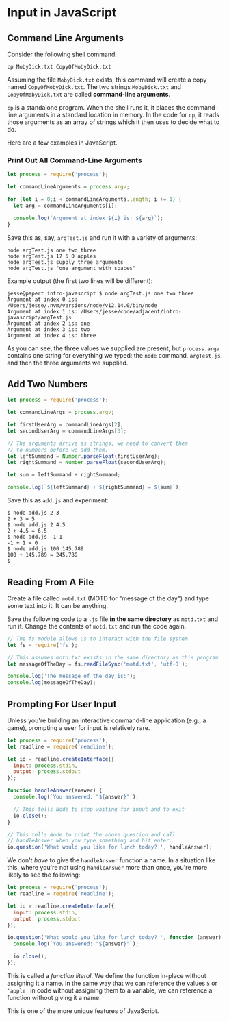 # Input in JavaScript

## Command Line Arguments

Consider the following shell command:

```console
cp MobyDick.txt CopyOfMobyDick.txt
```

Assuming the file `MobyDick.txt` exists, this command will create a copy named `CopyOfMobyDick.txt`. The two strings `MobyDick.txt` and `CopyOfMobyDick.txt` are called **command-line arguments**.

`cp` is a standalone program. When the shell runs it, it places the command-line arguments in a standard location in memory. In the code for `cp`, it reads those arguments as an array of strings which it then uses to decide what to do.

Here are a few examples in JavaScript.

### Print Out All Command-Line Arguments

```javascript
let process = require('process');

let commandLineArguments = process.argv;

for (let i = 0;i < commandLineArguments.length; i += 1) {
  let arg = commandLineArguments[i];

  console.log(`Argument at index ${i} is: ${arg}`);
}
```

Save this as, say, `argTest.js` and run it with a variety of arguments:

```console
node argTest.js one two three
node argTest.js 17 6 0 apples
node argTest.js supply three arguments
node argTest.js "one argument with spaces"
```

Example output (the first two lines will be different):

```shell
jesse@papert intro-javascript $ node argTest.js one two three
Argument at index 0 is: /Users/jesse/.nvm/versions/node/v12.14.0/bin/node
Argument at index 1 is: /Users/jesse/code/adjacent/intro-javascript/argTest.js
Argument at index 2 is: one
Argument at index 3 is: two
Argument at index 4 is: three
```

As you can see, the three values we supplied are present, but `process.argv` contains one string for everything we typed: the `node` command, `argTest.js`, and then the three arguments we supplied.

## Add Two Numbers

```javascript
let process = require('process');

let commandLineArgs = process.argv;

let firstUserArg = commandLineArgs[2];
let secondUserArg = commandLineArgs[3];

// The arguments arrive as strings, we need to convert them
// to numbers before we add them.
let leftSummand = Number.parseFloat(firstUserArg);
let rightSummand = Number.parseFloat(secondUserArg);

let sum = leftSummand + rightSummand;

console.log(`${leftSummand} + ${rightSummand} = ${sum}`);
```

Save this as `add.js` and experiment:

```console
$ node add.js 2 3
2 + 3 = 5
$ node add.js 2 4.5
2 + 4.5 = 6.5
$ node add.js -1 1
-1 + 1 = 0
$ node add.js 100 145.789
100 + 145.789 = 245.789
$
```

## Reading From A File

Create a file called `motd.txt` (MOTD for "message of the day") and type some text into it. It can be anything.

Save the following code to a `.js` file **in the same directory** as `motd.txt` and run it. Change the contents of `motd.txt` and run the code again.

```javascript
// The fs module allows us to interact with the file system
let fs = require('fs');

// This assumes motd.txt exists in the same directory as this program
let messageOfTheDay = fs.readFileSync('motd.txt', 'utf-8');

console.log('The message of the day is:');
console.log(messageOfTheDay);
```

## Prompting For User Input

Unless you're building an interactive command-line application (e.g., a game), prompting a user for input is relatively rare.

```javascript
let process = require('process');
let readline = require('readline');

let io = readline.createInterface({
  input: process.stdin,
  output: process.stdout
});

function handleAnswer(answer) {
  console.log(`You answered: "${answer}"`);

  // This tells Node to stop waiting for input and to exit
  io.close();
}

// This tells Node to print the above question and call
// handleAnswer when you type something and hit enter.
io.question('What would you like for lunch today? ', handleAnswer);
```

We don't *have* to give the `handleAnswer` function a name. In a situation like this, where you're not using `handleAnswer` more than once, you're more likely to see the following:

```javascript
let process = require('process');
let readline = require('readline');

let io = readline.createInterface({
  input: process.stdin,
  output: process.stdout
});

io.question('What would you like for lunch today? ', function (answer) {
  console.log(`You answered: "${answer}"`);

  io.close();
});
```

This is called a *function literal*. We define the function in-place without assigning it a name. In the same way that we can reference the values `5` or `'apple'` in code without assigning them to a variable, we can reference a function without giving it a name.

This is one of the more unique features of JavaScript.
